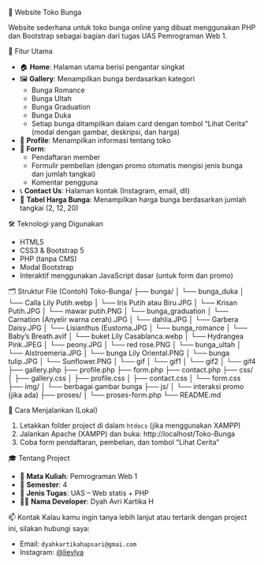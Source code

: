 💐 Website Toko Bunga

Website sederhana untuk toko bunga online yang dibuat menggunakan PHP dan Bootstrap sebagai bagian dari tugas UAS Pemrograman Web 1.

🌟 Fitur Utama
- 🏠 **Home**: Halaman utama berisi pengantar singkat
- 🖼️ **Gallery**: Menampilkan bunga berdasarkan kategori
  - Bunga Romance
  - Bunga Ultah
  - Bunga Graduation
  - Bunga Duka
  - Setiap bunga ditampilkan dalam card dengan tombol “Lihat Cerita” (modal dengan gambar, deskripsi, dan harga)
- 👤 **Profile**: Menampilkan informasi tentang toko
- 📝 **Form**:
  - Pendaftaran member
  - Formulir pembelian (dengan promo otomatis mengisi jenis bunga dan jumlah tangkai)
  - Komentar pengguna
- 📞 **Contact Us**: Halaman kontak (Instagram, email, dll)
- 🧾 **Tabel Harga Bunga**: Menampilkan harga bunga berdasarkan jumlah tangkai (2, 12, 20)

🛠️ Teknologi yang Digunakan
- HTML5
- CSS3 & Bootstrap 5
- PHP (tanpa CMS)
- Modal Bootstrap
- Interaktif menggunakan JavaScript dasar (untuk form dan promo)

🗂️ Struktur File (Contoh)
Toko-Bunga/
├── bunga/
│ └── bunga_duka
│    └── Calla Lily Putih.webp
│    └── Iris Putih atau Biru.JPG
│    └── Krisan Putih.JPG
│    └── mawar putih.PNG
│ └── bunga_graduation
│    └── Carnation (Anyelir warna cerah).JPG
│    └── dahlia.JPG
│    └── Garbera Daisy.JPG
│    └── Lisianthus (Eustoma.JPG
│ └── bunga_romance
│    └── Baby’s Breath.avif
│    └── buket Lily Casablanca.webp
│    └── Hydrangea Pink.JPEG
│    └── peony.JPG
│    └── red rose.PNG
│ └── bunga_ultah
│    └── Alstroemeria.JPG
│    └── bunga Lily Oriental.PNG
│    └── bunga tulip.JPG
│    └── Sunflower.PNG
│ └── gif
│    └── gif1
│    └── gif2
│    └── gif4
├── gallery.php
├── profile.php
├── form.php
├── contact.php
├── css/
│ ├── gallery.css
│ ├── profile.css
│ ├── contact.css
│ └── form.css
├── img/
│ └── berbagai gambar bunga
├── js/
│ └── interaksi promo (jika ada)
├── proses/
│ └── proses-form.php
└── README.md

📌 Cara Menjalankan (Lokal)
1. Letakkan folder project di dalam `htdocs` (jika menggunakan XAMPP)
2. Jalankan Apache (XAMPP) dan buka:
http://localhost/Toko-Bunga
3. Coba form pendaftaran, pembelian, dan tombol “Lihat Cerita”

🎓 Tentang Project
- 🎯 **Mata Kuliah**: Pemrograman Web 1
- 📅 **Semester**: 4
- 📌 **Jenis Tugas**: UAS – Web statis + PHP
- 🧑‍🎓 **Nama Developer**: Dyah Avri Kartika H

📫 Kontak
Kalau kamu ingin tanya lebih lanjut atau tertarik dengan project ini, silakan hubungi saya:
- Email: `dyahkartikahapsari@gmai.com`
- Instagram: [@lievlya](https://instagram.com/lievlya)
